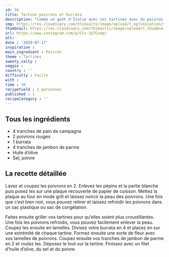 ```yaml
---
id: 56
title: Tartine poivrons et burrata
description: "Comme un goût d'Italie avec ces tartines avec du poivron, du jambon cru, de l'huile d'olive et de la burrata" 
img: https://res.cloudinary.com/thibaults/image/upload/t_optimisation/v1600509385/Recipes/20200717_tartine_burrata.jpg
thumbnail: https://res.cloudinary.com/thibaults/image/upload/t_thumbnail_josie/v1600509385/Recipes/20200717_tartine_burrata.jpg
url: https://www.instagram.com/p/CCv-3yTCnaq/
alt: 
date : '2020-07-17'
inspiration :
main_ingredient : Poivron
theme : Tartines
sweety_salty : 
veggie : 
country : ''
difficulty : Facile
with : 
time : 30
recipeYield : 2 personnes
published : 1
recipeCategory : ''
---
```


## Tous les ingrédients
 - 4 tranches de pain de campagne
 - 2 poivrons rouges
 - 1 burrata
 - 4 tranches de jambon de parme
 - Huile d’olive
 - Sel, poivre


## La recette détaillée
Lavez et coupez les poivrons en 2. Enlevez les pépins et la partie blanche puis posez les sur une plaque recouverte de papier de cuisson. Mettez la plaque au four en mode grill et laissez noircir la peau des poivrons. Une fois que c’est bien noir, vous pouvez retirer et laissez refroidir les poivrons dans un sac plastique ou sac de congélation.

Faites ensuite griller vos tartines pour qu’elles soient plus croustillantes. Une fois les poivrons refroidis, vous pouvez facilement enlever la peau. Coupez les ensuite en lamelles. Divisez votre burrata en 4 et placez en sur une extrémité de chaque tartine. Formez ensuite une sorte de fleur avec vos lamelles de poivrons. Coupez ensuite vos tranches de jambon de parme en 2 et roulez les. Déposez le tout sur la tartine. Finissez avec un filet d’huile d’olive, du sel et du poivre.